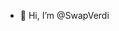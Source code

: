 - 👋 Hi, I’m @SwapVerdi

<!---
SwapVerdi/SwapVerdi is a ✨ special ✨ repository because its `README.md` (this file) appears on your GitHub profile.
You can click the Preview link to take a look at your changes.
--->
